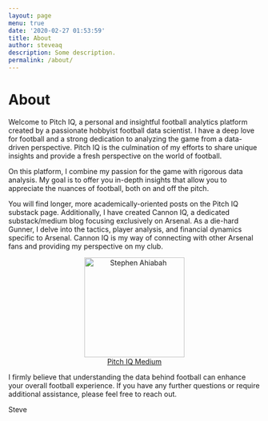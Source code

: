 ```yaml
---
layout: page
menu: true
date: '2020-02-27 01:53:59'
title: About
author: steveaq
description: Some description.
permalink: /about/
---
```



# About

Welcome to Pitch IQ, a personal and insightful football analytics platform created by a passionate hobbyist football data scientist. I have a deep love for football and a strong dedication to analyzing the game from a data-driven perspective. Pitch IQ is the culmination of my efforts to share unique insights and provide a fresh perspective on the world of football.

On this platform, I combine my passion for the game with rigorous data analysis. My goal is to offer you in-depth insights that allow you to appreciate the nuances of football, both on and off the pitch.

You will find longer, more academically-oriented posts on the Pitch IQ substack page. Additionally, I have created Cannon IQ, a dedicated substack/medium blog focusing exclusively on  Arsenal. As a die-hard Gunner, I delve into the tactics, player analysis, and financial dynamics specific to Arsenal. Cannon IQ is my way of connecting with other Arsenal fans and providing my perspective on my club.

<style>
  .container {
    display: flex;
    justify-content: center;
    align-items: center;
    height: 20%; /* Adjust this if necessary */
  }

  .image-container {
    text-align: center;
    margin: 0 10px; /* Adjust the margin as needed */
  }

  .img-rounded {
    width: 200px;
    max-width: 100%;
    height: auto;
    object-fit: cover;
  }
</style>


  <div class="image-container">
    <a href="link_to_image2">
      <img class="img-rounded" src="https://pbs.twimg.com/media/F-A6rcGXEAA3bSj?format=png&name=small" alt="Stephen Ahiabah">
    </a>
    <br>
    <a href="https://pitchiq800.substack.com/">Pitch IQ Medium</a>
  </div>

I firmly believe that understanding the data behind football can enhance your overall football experience.
If you have any further questions or require additional assistance, please feel free to reach out.

Steve 






	

